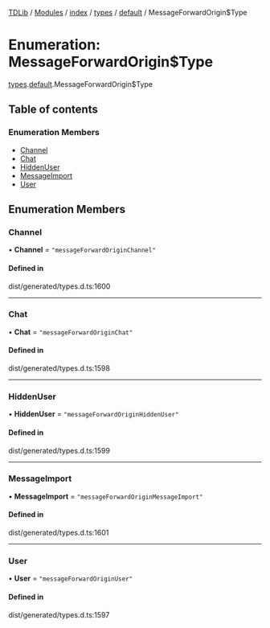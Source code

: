 [TDLib](../README.md) / [Modules](../modules.md) / [index](../modules/index.md) / [types](../modules/index.types.md) / [default](../modules/index.types.default.md) / MessageForwardOrigin$Type

# Enumeration: MessageForwardOrigin$Type

[types](../modules/index.types.md).[default](../modules/index.types.default.md).MessageForwardOrigin$Type

## Table of contents

### Enumeration Members

- [Channel](index.types.default.MessageForwardOrigin_Type.md#channel)
- [Chat](index.types.default.MessageForwardOrigin_Type.md#chat)
- [HiddenUser](index.types.default.MessageForwardOrigin_Type.md#hiddenuser)
- [MessageImport](index.types.default.MessageForwardOrigin_Type.md#messageimport)
- [User](index.types.default.MessageForwardOrigin_Type.md#user)

## Enumeration Members

### Channel

• **Channel** = ``"messageForwardOriginChannel"``

#### Defined in

dist/generated/types.d.ts:1600

___

### Chat

• **Chat** = ``"messageForwardOriginChat"``

#### Defined in

dist/generated/types.d.ts:1598

___

### HiddenUser

• **HiddenUser** = ``"messageForwardOriginHiddenUser"``

#### Defined in

dist/generated/types.d.ts:1599

___

### MessageImport

• **MessageImport** = ``"messageForwardOriginMessageImport"``

#### Defined in

dist/generated/types.d.ts:1601

___

### User

• **User** = ``"messageForwardOriginUser"``

#### Defined in

dist/generated/types.d.ts:1597
